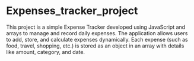 # Expenses_tracker_project

This project is a simple Expense Tracker developed using JavaScript and arrays to manage and record daily expenses. The application allows users to add, store, and calculate expenses dynamically. Each expense (such as food, travel, shopping, etc.) is stored as an object in an array with details like amount, category, and date.
